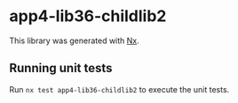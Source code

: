 # app4-lib36-childlib2

This library was generated with [Nx](https://nx.dev).

## Running unit tests

Run `nx test app4-lib36-childlib2` to execute the unit tests.
